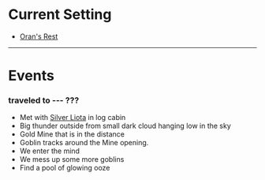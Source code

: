 # Current Setting
- [Oran's Rest](../Locations📌/Oran's%20Rest.md)
---

# Events
### traveled to --- ???
-   Met with [Silver Liota](../Players👤/Silver%20Liota.md) in log cabin
-   Big thunder outside from small dark cloud hanging low in the sky
-   Gold Mine that is in the distance
-   Goblin tracks around the Mine opening.
-   We enter the mind
-   We mess up some more goblins
-   Find a pool of glowing ooze